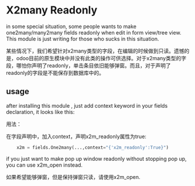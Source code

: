 # X2many Readonly

in some special situation, some people wants to make one2many/many2many fields readonly when edit in form view/tree view. This module is just writing for those who sucks in this situation.

某些情况下，我们希望针对x2many类型的字段，在编辑的时候做到只读。遗憾的是，odoo目前的原生模块中并没有此类的操作可供选择。对于x2many类型的字段，哪怕你声明了readonly，单击条目依旧能够弹窗。而且，对于声明了readonly的字段是不能保存到数据库中的。

## usage

after installing this module , just add context keyword in your fields declaration, it looks like this:

用法：

在字段声明中，加入context，声明x2m_readonly属性为true:

```python
    x2m = fields.One2many(...,context="{'x2m_readonly':True}")
```

if you just want to make pop up window readonly without stopping pop up, you can use x2m_open instead.

如果希望能够弹窗，但是保持弹窗只读，请使用x2m_open.
